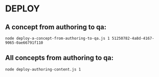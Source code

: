 # DEPLOY   

## A concept from authoring to qa:  
`node deploy-a-concept-from-authoring-to-qa.js 1 51250782-4a8d-4167-9065-0ae66791f110`  

## All concepts from authoring to qa:  
`node deploy-authoring-content.js 1`  